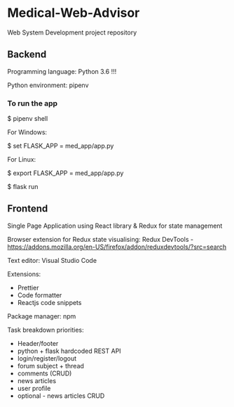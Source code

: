 # Medical-Web-Advisor
Web System Development project repository

## Backend
Programming language: Python 3.6 !!!

Python environment: pipenv


### To run the app

$ pipenv shell

For Windows:

$ set FLASK_APP = med_app/app.py

For Linux:

$ export FLASK_APP = med_app/app.py

$ flask run

## Frontend
Single Page Application using React library & Redux for state management

Browser extension for Redux state visualising:
Redux DevTools - https://addons.mozilla.org/en-US/firefox/addon/reduxdevtools/?src=search

Text editor:
Visual Studio Code

Extensions: 
  - Prettier 
  - Code formatter
  - Reactjs code snippets

Package manager: npm

Task breakdown priorities:
- Header/footer
- python + flask hardcoded REST API
- login/register/logout
- forum subject + thread
- comments (CRUD)
- news articles
- user profile
- optional - news articles CRUD 

